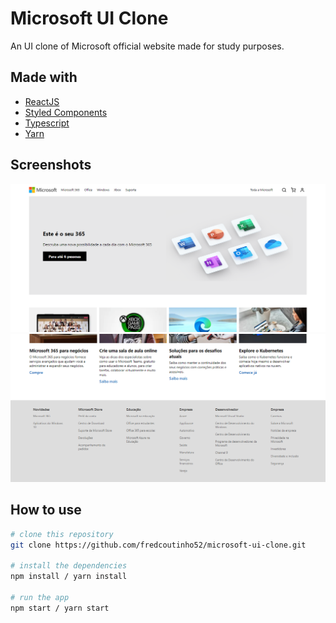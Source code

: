 # Microsoft UI Clone

An UI clone of Microsoft official website made for study purposes.

## Made with

* [ReactJS](https://reactjs.org/)
* [Styled Components](https://styled-components.com/)
* [Typescript](https://www.typescriptlang.org/)
* [Yarn](https://yarnpkg.com/)

## Screenshots

<center>
<span>
<img src="screenshots/screenshot-1.PNG">
<img src="screenshots/screenshot-2.PNG">
</span>
</center>

## How to use

```bash
# clone this repository
git clone https://github.com/fredcoutinho52/microsoft-ui-clone.git

# install the dependencies
npm install / yarn install

# run the app
npm start / yarn start
```
